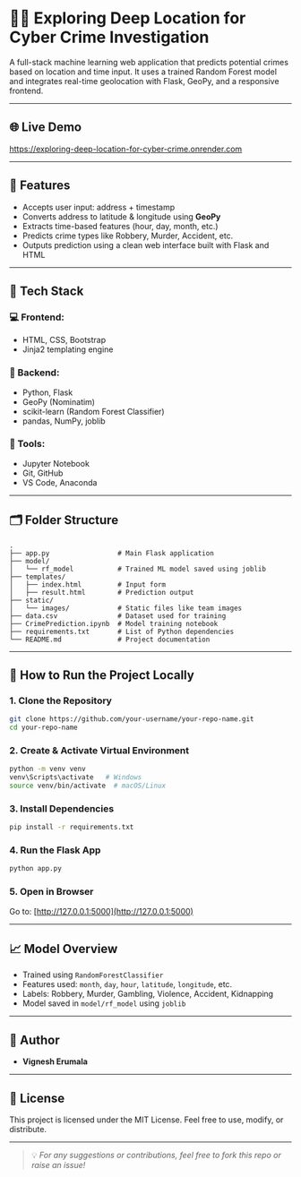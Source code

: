 
# 🕵️‍♂️ Exploring Deep Location for Cyber Crime Investigation

A full-stack machine learning web application that predicts potential crimes based on location and time input. It uses a trained Random Forest model and integrates real-time geolocation with Flask, GeoPy, and a responsive frontend.

---

## 🌐 Live Demo

https://exploring-deep-location-for-cyber-crime.onrender.com

---

## 📌 Features

- Accepts user input: address + timestamp
- Converts address to latitude & longitude using **GeoPy**
- Extracts time-based features (hour, day, month, etc.)
- Predicts crime types like Robbery, Murder, Accident, etc.
- Outputs prediction using a clean web interface built with Flask and HTML

---

## 🧰 Tech Stack

### 💻 Frontend:
- HTML, CSS, Bootstrap
- Jinja2 templating engine

### 🧠 Backend:
- Python, Flask
- GeoPy (Nominatim)
- scikit-learn (Random Forest Classifier)
- pandas, NumPy, joblib

### 🧪 Tools:
- Jupyter Notebook
- Git, GitHub
- VS Code, Anaconda

---

## 🗂️ Folder Structure

```
.
├── app.py                 # Main Flask application
├── model/
│   └── rf_model           # Trained ML model saved using joblib
├── templates/
│   ├── index.html         # Input form
│   ├── result.html        # Prediction output
├── static/
│   └── images/            # Static files like team images
├── data.csv               # Dataset used for training
├── CrimePrediction.ipynb  # Model training notebook
├── requirements.txt       # List of Python dependencies
└── README.md              # Project documentation
```

---

## 🚀 How to Run the Project Locally

### 1. Clone the Repository
```bash
git clone https://github.com/your-username/your-repo-name.git
cd your-repo-name
```

### 2. Create & Activate Virtual Environment
```bash
python -m venv venv
venv\Scripts\activate   # Windows
source venv/bin/activate  # macOS/Linux
```

### 3. Install Dependencies
```bash
pip install -r requirements.txt
```

### 4. Run the Flask App
```bash
python app.py
```

### 5. Open in Browser
Go to: [http://127.0.0.1:5000](http://127.0.0.1:5000)

---

## 📈 Model Overview

- Trained using `RandomForestClassifier`
- Features used: `month`, `day`, `hour`, `latitude`, `longitude`, etc.
- Labels: Robbery, Murder, Gambling, Violence, Accident, Kidnapping
- Model saved in `model/rf_model` using `joblib`

---

## 👤 Author

- **Vignesh Erumala**

---

## 📜 License

This project is licensed under the MIT License. Feel free to use, modify, or distribute.

---

> 💡 _For any suggestions or contributions, feel free to fork this repo or raise an issue!_
